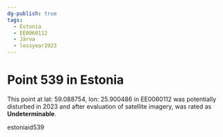 ```yaml
---
dg-publish: true
tags:
  - Estonia
  - EE0060112
  - Järva
  - lossyear2023
---
```


# Point 539 in Estonia

This point at lat: 59.088754, lon: 25.900486 in EE0060112 was potentially disturbed in 2023 and after evaluation of satellite imagery, was rated as **Undeterminable**.



estoniaid539